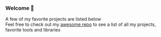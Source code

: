 ### Welcome 👋
A few of my favorite projects are listed below  
Feel free to check out my [awesome repo]() to see a list of all my projects, favorite tools and libraries
